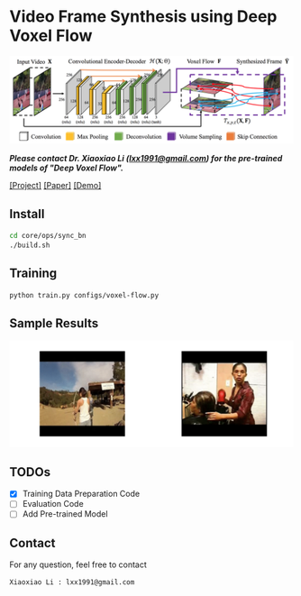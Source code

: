 # Video Frame Synthesis using Deep Voxel Flow

<img src='./assets/demo_teaser.png' width=800>

**_Please contact Dr. Xiaoxiao Li (lxx1991@gmail.com) for the pre-trained models of "Deep Voxel Flow"._**

[[Project]](https://liuziwei7.github.io/projects/VoxelFlow) [[Paper]](https://arxiv.org/abs/1702.02463) [[Demo]](https://liuziwei7.github.io/projects/voxelflow/demo.html)

## Install
```bash
cd core/ops/sync_bn
./build.sh
```

## Training
```bash
python train.py configs/voxel-flow.py
```

## Sample Results

<img src='./assets/demo.gif' width=800>

## TODOs
  - [x] Training Data Preparation Code
  - [ ] Evaluation Code
  - [ ] Add Pre-trained Model

## Contact
For any question, feel free to contact
```
Xiaoxiao Li : lxx1991@gmail.com
```
